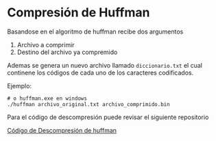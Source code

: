 # Compresión de  Huffman

Basandose en el algoritmo de huffman recibe dos argumentos

1. Archivo a comprimir
2. Destino del archivo ya compremido

Ademas se genera un nuevo archivo llamado `diccionario.txt` el cual continene los 
códigos de cada uno de los caracteres codificados.

Ejemplo: 
```shell
# o huffman.exe en windows
./huffman archivo_original.txt archivo_comprimido.bin
```

Para el código de descompresión puede revisar el siguiente repositorio

[Código de Descompresión de huffman](https://github.com/pherreram1999/unhuffman)
